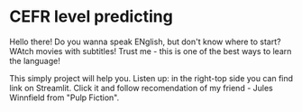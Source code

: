 # CEFR level predicting

Hello there! Do you wanna speak ENglish, but don't know where to start? WAtch movies with subtitles! Trust me - this is one of the best ways to learn the language!

This simply project will help you. Listen up: in the right-top side you can find link on Streamlit. Click it and follow recomendation of my friend - Jules Winnfield from "Pulp Fiction".  
